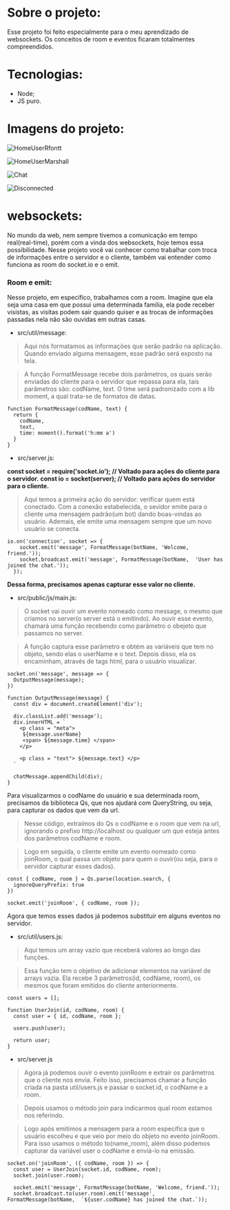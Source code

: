 # Sobre o projeto:

Esse projeto foi feito especialmente para o meu aprendizado de websockets. Os conceitos de room e eventos ficaram totalmentes compreendidos.

# Tecnologias:

- Node;
- JS puro.

# Imagens do projeto:

![HomeUserRfontt](./imagesGithub/HomeUserRfontt.png)

![HomeUserMarshall](./imagesGithub/HomeUserMarshall.png)

![Chat](./imagesGithub/Chat.png)

![Disconnected](./imagesGithub/disconnected.png)


# websockets:

No mundo da web, nem sempre tivemos a comunicação em tempo real(real-time), porém com a vinda dos websockets, hoje temos essa possibilidade. Nesse projeto você vai conhecer como trabalhar com troca de informações entre o servidor e o cliente, também vai entender como funciona as room do socket.io e o emit.

### Room e emit:

Nesse projeto, em específico, trabalhamos com a room. Imagine que ela seja uma casa em que possui uma determinada familia, ela pode receber visistas, as visitas podem sair quando quiser e as trocas de informações passadas nela não são ouvidas em outras casas.

- src/util/message:

> Aqui nós formatamos as informações que serão padrão na aplicação. Quando enviado alguma mensagem, esse padrão será exposto na tela.

> A função FormatMessage recebe dois parâmetros, os quais serão enviadas do cliente para o servidor que repassa para ela, tais parâmetros são: codName, text. O time será padronizado com a lib moment, a qual trata-se de formatos de datas.

```
function FormatMessage(codName, text) {
  return {
    codName,
    text,
    time: moment().format('h:mm a')
  }
}
```

- src/server.js:

**const socket = require('socket.io'); // Voltado para ações do cliente para o servidor.**
**const io = socket(server); // Voltado para ações do servidor para o cliente.**

> Aqui temos a primeira ação do servidor: verificar quem está conectado. Com a conexão estabelecida, o sevidor emite para o cliente uma mensagem padrão(um bot) dando boas-vindas ao usuário. Ademais, ele emite uma mensagem sempre que um novo usuário se conecta.

```
io.on('connection', socket => {
    socket.emit('message', FormatMessage(botName, 'Welcome, friend.'));
    socket.broadcast.emit('message', FormatMessage(botName,  'User has joined the chat.'));
  });
```

**Dessa forma, precisamos apenas capturar esse valor no cliente.**

- src/public/js/main.js:

> O socket vai ouvir um evento nomeado como message, o mesmo que criamos no server(o server está o emitindo). Ao ouvir esse evento, chamará uma função recebendo como parâmetro o obejeto que passamos no server.

> A função captura esse parâmetro e obtém as variáveis que tem no objeto, sendo elas o userName e o text. Depois disso, ela os encaminham, através de tags html, para o usuário visualizar.

```
socket.on('message', message => {
  OutputMessage(message);
})

function OutputMessage(message) {
  const div = document.createElement('div');

  div.classList.add('message');
  div.innerHTML = `
    <p class = "meta">
     ${message.userName}
     <span> ${message.time} </span>
    </p>

    <p class = "text"> ${message.text} </p>
  `

  chatMessage.appendChild(div);
}
```

Para visualizarmos o codName do usuário e sua determinada room, precisamos da biblioteca Qs, que nos ajudará com QueryString, ou seja, para capturar os dados que vem da url.

> Nesse código, extraímos do Qs o codName e o room que vem na url, ignorando o prefixo http://localhost ou qualquer um que esteja antes dos parâmetros codName e room.

> Logo em seguida, o cliente emite um evento nomeado como joinRoom, o qual passa um objeto para quem o ouvir(ou seja, para o servidor capturar esses dados).

```
const { codName, room } = Qs.parse(location.search, {
  ignoreQueryPrefix: true
})

socket.emit('joinRoom', { codName, room });
```

Agora que temos esses dados já podemos substituir em alguns eventos no servidor.

- src/util/users.js:

> Aqui temos um array vazio que receberá valores ao longo das funções.

> Essa função tem o objetivo de adicionar elementos na variável de arrays vazia. Ela recebe 3 parâmetros(id, codName, room), os mesmos que foram emitidos do cliente anteriormente.

```
const users = [];

function UserJoin(id, codName, room) {
  const user = { id, codName, room };

  users.push(user);

  return user;
}
```

- src/server.js

> Agora já podemos ouvir o evento joinRoom e extrair os parâmetros que o cliente nos envia. Feito isso, precisamos chamar a função criada na pasta util/users.js e passar o socket.id, o codName e a room.

> Depois usamos o método join para indicarmos qual room estamos nos referindo.

> Logo após emitimos a mensagem para a room específica que o usuário escolheu e que veio por meio do objeto no evento joinRoom. Para isso usamos o método to(name_room), além disso podemos capturar da variável user o codName e enviá-lo na emissão.

```
socket.on('joinRoom', ({ codName, room }) => {
  const user = UserJoin(socket.id, codName, room);
  socket.join(user.room);

  socket.emit('message', FormatMessage(botName, 'Welcome, friend.'));
  socket.broadcast.to(user.room).emit('message', FormatMessage(botName,  `${user.codName} has joined the chat.`));
```
